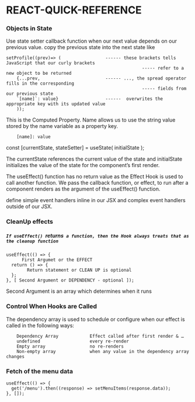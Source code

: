 # REACT-QUICK-REFERENCE

### Objects in State
Use state setter callback function when our next value depends on our previous value.
copy the previous state into the next state like 

    setProfile((prev)=> (                 ------ these brackets tells JavaScript that our curly brackets 
                                                        ----- refer to a new object to be returned
        {...prev,                         ------ ..., the spread operator fills in the corresponding 
                                                        ----- fields from our previous state
        `[name]`: value}                  ------  overwrites the appropriate key with its updated value
        ));

This is the Computed Property. Name allows us to use the string value stored by the name variable as a property key.

        [name]: value    

const [currentState, stateSetter] = useState( initialState );

The currentState references the current value of the state and initialState initializes the value of the state for the component’s first render.

The useEffect() function has no return value as the Effect Hook is used to call another function. We pass the callback function, or effect, to run after a component renders as the argument of the useEffect() function. 

define simple event handlers inline in our JSX and complex event handlers outside of our JSX.


### CleanUp effects

##### `If useEffect() `returns` a function, then the Hook always treats that as the cleanup function`

    useEffect(() => {
          First Argumet or the EFFECT
      return () => {
            Return statement or CLEAN UP is optional
      };
    }, [ Second Argument or DEPENDENCY - optional ]); 

Second Argument is an array which determines when it runs

    
### Control When Hooks are Called
The dependency array is used to schedule or configure when our effect is called in the following ways:

        Dependency Array	        Effect called after first render & …
        undefined	                every re-render
        Empty array	                no re-renders
        Non-empty array	            when any value in the dependency array changes

### Fetch of the menu data

    useEffect(() => {
      get('/menu').then((response) => setMenuItems(response.data));
    }, []);
